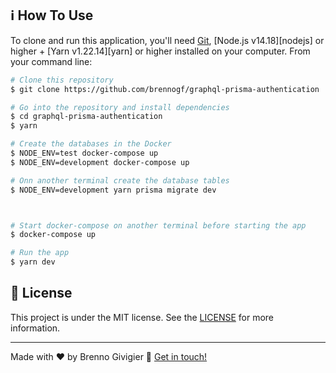 ## :information_source: How To Use

To clone and run this application, you'll need [Git](https://git-scm.com), [Node.js v14.18][nodejs] or higher + [Yarn v1.22.14][yarn] or higher installed on your computer. From your command line:

```bash
# Clone this repository
$ git clone https://github.com/brennogf/graphql-prisma-authentication

# Go into the repository and install dependencies
$ cd graphql-prisma-authentication
$ yarn

# Create the databases in the Docker
$ NODE_ENV=test docker-compose up
$ NODE_ENV=development docker-compose up

# Onn another terminal create the database tables
$ NODE_ENV=development yarn prisma migrate dev



# Start docker-compose on another terminal before starting the app
$ docker-compose up

# Run the app
$ yarn dev
```

## :memo: License

This project is under the MIT license. See the [LICENSE](https://github.com/brennogf/graphql-prisma-authentication/blob/main/LICENSE) for more information.

---

Made with ♥ by Brenno Givigier :wave: [Get in touch!](https://www.linkedin.com/in/brennogf/)
